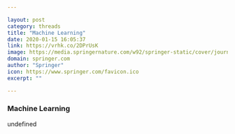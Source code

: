 ```yaml
---

layout: post
category: threads
title: "Machine Learning"
date: 2020-01-15 16:05:37
link: https://vrhk.co/2DPrUsK
image: https://media.springernature.com/w92/springer-static/cover/journal/10994.jpg
domain: springer.com
author: "Springer"
icon: https://www.springer.com/favicon.ico
excerpt: ""

---
```


### Machine Learning

undefined